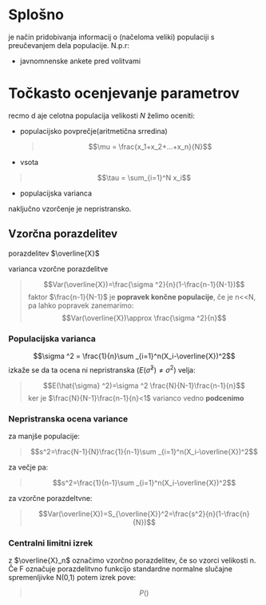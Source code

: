 # Splošno
je način pridobivanja informacij o (načeloma veliki) populaciji s preučevanjem dela populacije.
N.p.r:
- javnomnenske ankete pred volitvami

# Točkasto ocenjevanje parametrov
recmo d aje celotna populacija velikosti $N$
želimo oceniti:
- populacijsko povprečje(aritmetična srredina)
	>$$\mu = \frac{x_1+x_2+...+x_n}{N}$$

- vsota
>$$\tau	= \sum_{i=1}^N x_i$$

- populacijska varianca


naključno vzorčenje je nepristransko.

## Vzorčna porazdelitev
porazdelitev $\overline{X}$ 

varianca vzorčne porazdelitve
>$$Var(\overline{X})=\frac{\sigma ^2}{n}(1-\frac{n-1}{N-1})$$
>faktor $\frac{n-1}{N-1}$ je **popravek končne populacije**, če je n<<N, pa lahko popravek zanemarimo:
>$$Var(\overline{X})\approx \frac{\sigma ^2}{n}$$

### Populacijska varianca
$$\sigma ^2 = \frac{1}{n}\sum _{i=1}^n(X_i-\overline{X})^2$$
izkaže se da ta ocena ni nepristranska ($E(\hat{\sigma} ^2)\ne\sigma ^2$) velja:
>$$E(\hat{\sigma} ^2)=\sigma ^2 \frac{N}{N-1}\frac{n-1}{n}$$
>ker je $\frac{N}{N-1}\frac{n-1}{n}<1$ varianco vedno **podcenimo**

### Nepristranska ocena variance
za manjše populacije:
>$$s^2=\frac{N-1}{N}\frac{1}{n-1}\sum _{i=1}^n(X_i-\overline{X})^2$$

za večje pa:
>$$s^2=\frac{1}{n-1}\sum _{i=1}^n(X_i-\overline{X})^2$$

za vzorčne porazdeltvne:
>$$Var(\overline{X})=S_{\overline{X}}^2=\frac{s^2}{n}(1-\frac{n}{N})$$

### Centralni limitni izrek
z $\overline{X}_n$ označimo vzorčno porazdelitev, če so vzorci velikosti n. Če F označuje  porazdelitvno funkcijo standardne normalne slučajne spremenljivke N(0,1) potem izrek pove:
>$$P()$$